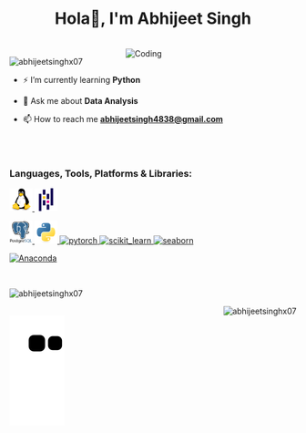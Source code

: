<!---
abhijeetsinghx07/abhijeetsinghx07 is a ✨ special ✨ repository because its `README.md` (this file) appears on your GitHub profile.
You can click the Preview link to take a look at your changes.
--->

<h1 align="center">Hola👋, I'm Abhijeet Singh</h1>

<br>
<img align="right" alt="Coding" width="300" src="https://i.pinimg.com/originals/e4/26/70/e426702edf874b181aced1e2fa5c6cde.gif">

<p align="left"> <img src="https://komarev.com/ghpvc/?username=abhijeetsinghx07&label=Profile%20views&color=0e75b6&style=flat" alt="abhijeetsinghx07" /> </p>

- ⚡ I’m currently learning **Python**
<!---
- 📝 I regularly write articles on [https://medium.com/@abhijeetsinghx07](https://medium.com/@abhijeetsinghx07)
--->
- 💬 Ask me about **Data Analysis**

- 📫 How to reach me **[abhijeetsingh4838@gmail.com](https://www.linkedin.com/in/abhijeetsingh4838)**

<br>
<!---
<h3 align="left">Connect with me:</h3>
<p align="left">
<a href="https://kaggle.com/abhijeetsinghx07" target="blank"><img align="center" src="https://raw.githubusercontent.com/rahuldkjain/github-profile-readme-generator/master/src/images/icons/Social/kaggle.svg" alt="abhijeetsinghx07" height="30" width="40" /></a>
<a href="https://medium.com/@abhijeetsinghx07" target="blank"><img align="center" src="https://raw.githubusercontent.com/rahuldkjain/github-profile-readme-generator/master/src/images/icons/Social/medium.svg" alt="@abhijeetsinghx07" height="30" width="40" /></a>
</p>
--->

<br>
<h3 align="left">Languages, Tools, Platforms & Libraries:</h3>

<p align="left">
<a href="https://www.linux.org/" target="_blank" rel="noreferrer"> <img src="https://raw.githubusercontent.com/devicons/devicon/master/icons/linux/linux-original.svg" alt="linux" width="40" height="40"/> </a> 
<a href="https://pandas.pydata.org/" target="_blank" rel="noreferrer"> <img src="https://raw.githubusercontent.com/devicons/devicon/2ae2a900d2f041da66e950e4d48052658d850630/icons/pandas/pandas-original.svg" alt="pandas" width="40" height="40"/> </a> 
  
<a href="https://www.postgresql.org" target="_blank" rel="noreferrer"> <img src="https://raw.githubusercontent.com/devicons/devicon/master/icons/postgresql/postgresql-original-wordmark.svg" alt="postgresql" width="40" height="40"/> </a> <a href="https://www.python.org" target="_blank" rel="noreferrer"> <img src="https://raw.githubusercontent.com/devicons/devicon/master/icons/python/python-original.svg" alt="python" width="40" height="40"/> </a> 
<a href="https://pytorch.org/" target="_blank" rel="noreferrer"> <img src="https://www.vectorlogo.zone/logos/pytorch/pytorch-icon.svg" alt="pytorch" width="40" height="40"/> </a> 
<a href="https://scikit-learn.org/" target="_blank" rel="noreferrer"> <img src="https://upload.wikimedia.org/wikipedia/commons/0/05/Scikit_learn_logo_small.svg" alt="scikit_learn" width="40" height="40"/> </a>
<a href="https://seaborn.pydata.org/" target="_blank" rel="noreferrer"> <img src="https://seaborn.pydata.org/_images/logo-mark-lightbg.svg" alt="seaborn" width="40" height="40"/> 

  ![Anaconda](https://img.shields.io/badge/Anaconda-%2344A833.svg?style=flat&logo=anaconda&logoColor=white)
  <!---
  ![PyTorch](https://img.shields.io/badge/PyTorch-%23EE4C2C.svg?style=flat&logo=PyTorch&logoColor=white) 
  --->
 </a> </p>

<br>
<p>&nbsp;<img align="left" src="https://github-readme-stats.vercel.app/api?username=abhijeetsinghx07&show_icons=true&locale=en&theme=tokyonight&hide_border=true" alt="abhijeetsinghx07" /></p>

<p><img align="right" src="https://github-contributor-stats.vercel.app/api?username=abhijeetsinghx07&limit=5&theme=tokyonight&combine_all_yearly_contributions=true&hide_border=true" alt="abhijeetsinghx07" /></p>

<br>
<picture>
  <source media="(prefers-color-scheme: dark)" srcset="https://github.com/abhijeetsinghx07/abhijeetsinghx07/blob/output/github-contribution-grid-snake.svg">
  <source media="(prefers-color-scheme: light)" srcset="https://github.com/abhijeetsinghx07/abhijeetsinghx07/blob/output/github-contribution-grid-snake.svg">
  <img alt="github contribution grid snake animation" src="https://github.com/abhijeetsinghx07/abhijeetsinghx07/blob/output/github-contribution-grid-snake.svg">
</picture>

